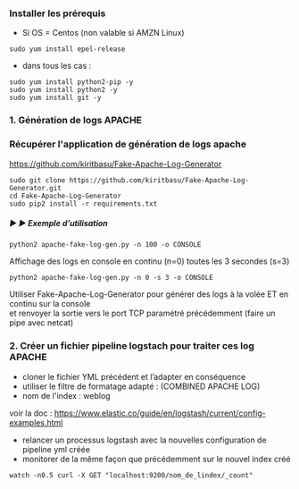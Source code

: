 ### Installer les prérequis

- Si OS = Centos (non valable si AMZN Linux)
```
sudo yum install epel-release 
```

- dans tous les cas : 
```
sudo yum install python2-pip -y
sudo yum install python2 -y
sudo yum install git -y
```

### 1. Génération de logs APACHE

###  Récupérer l'application de génération de logs apache 

https://github.com/kiritbasu/Fake-Apache-Log-Generator

```
sudo git clone https://github.com/kiritbasu/Fake-Apache-Log-Generator.git
cd Fake-Apache-Log-Generator
sudo pip2 install -r requirements.txt
```

##### :arrow_forward: :arrow_forward: Exemple d’utilisation
```
python2 apache-fake-log-gen.py -n 100 -o CONSOLE
```
Affichage des logs en console en continu (n=0) toutes les 3 secondes (s=3)
```
python2 apache-fake-log-gen.py -n 0 -s 3 -o CONSOLE
```

Utiliser Fake-Apache-Log-Generator pour générer des logs à la volée ET en continu sur la console <br> 
et renvoyer la sortie vers le port TCP paramétré précédemment
(faire un pipe avec netcat)

### 2. Créer un fichier pipeline logstach pour traiter ces log APACHE

- cloner le fichier YML précédent et l’adapter en conséquence
- utiliser le filtre de formatage adapté : (COMBINED APACHE LOG)
- nom de l'index : weblog

voir la doc : https://www.elastic.co/guide/en/logstash/current/config-examples.html

- relancer un processus logstash avec la nouvelles configuration de pipeline yml créée
- monitorer de la même façon que précédemment sur le nouvel index créé
```
watch -n0.5 curl -X GET "localhost:9200/nom_de_lindex/_count"
```



